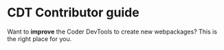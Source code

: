 # CDT Contributor guide

Want to **improve** the Coder DevTools to create new webpackages? This is the right place for you.